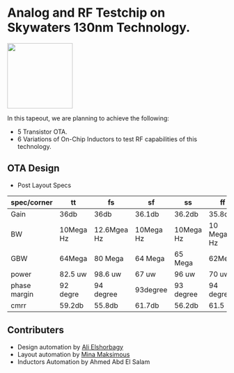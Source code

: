 # Analog and RF Testchip on Skywaters 130nm Technology.

[<img src="https://raw.githubusercontent.com/mabrains/sky130_ubuntu_setup/main/logo.svg" width="150">](http://mabrains.com/)

In this tapeout, we are planning to achieve the following:
- 5 Transistor OTA.
- 6 Variations of On-Chip Inductors to test RF capabilities of this technology.


## OTA Design
- Post Layout Specs

| spec/corner | tt | fs | sf | ss                        | ff |
| ----------- | --- | --- | --- | -----------------------| --- |
| Gain | 36db | 36db | 36.1db | 36.2db                   | 35.8db |
| BW   | 10Mega Hz | 12.6Mgea Hz | 10Mega Hz | 10Mega Hz | 10 Mega Hz |
| GBW  | 64Mega | 80 Mega | 64 Mega | 65 Mega            | 62Mega | 
| power | 82.5 uw | 98.6 uw | 67 uw | 96 uw              | 70 uw |
| phase margin | 92 degre | 94 degree | 93degree | 93 degree | 94 degree |
| cmrr | 59.2db | 55.8db | 61.7db | 56.2db               | 61.5 |


## Contributers
- Design automation by [Ali Elshorbagy](https://github.com/Ali-Elshorbagy)
- Layout automation by [Mina Maksimous](https://github.com/MinaMaksimous)
- Inductors Automation by Ahmed Abd El Salam
